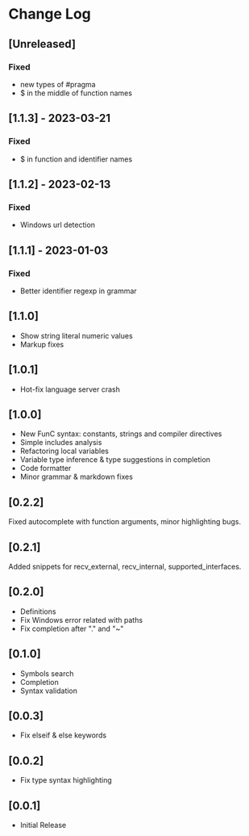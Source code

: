 # Change Log


## [Unreleased]

### Fixed
- new types of #pragma
- $ in the middle of function names

## [1.1.3] - 2023-03-21
### Fixed
- $ in function and identifier names

## [1.1.2] - 2023-02-13
### Fixed
- Windows url detection

## [1.1.1] - 2023-01-03

### Fixed
- Better identifier regexp in grammar

## [1.1.0]
- Show string literal numeric values
- Markup fixes

## [1.0.1]
- Hot-fix language server crash

## [1.0.0]
- New FunC syntax: constants, strings and compiler directives
- Simple includes analysis
- Refactoring local variables
- Variable type inference & type suggestions in completion
- Code formatter 
- Minor grammar & markdown fixes

## [0.2.2]
Fixed autocomplete with function arguments, minor highlighting bugs.

## [0.2.1]
Added snippets for recv_external, recv_internal, supported_interfaces.

## [0.2.0]
- Definitions
- Fix Windows error related with paths
- Fix completion after "." and "~"

## [0.1.0]
- Symbols search
- Completion
- Syntax validation

## [0.0.3]

- Fix elseif & else keywords

## [0.0.2]

- Fix type syntax highlighting 

## [0.0.1]

- Initial Release
